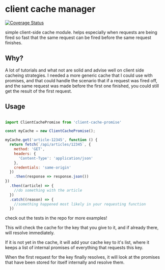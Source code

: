 client cache manager
=====================

[![Coverage Status](https://coveralls.io/repos/github/kellyrmilligan/cache-client-promise/badge.svg?branch=master)](https://coveralls.io/github/kellyrmilligan/cache-client-promise?branch=master)


simple client-side cache module. helps especially when requests are being fired so fast that the same request can be fired before the same request finishes.

## Why?
A lot of tutorials and what not are solid and advise well on client side cacheing strategies. I needed a more generic cache that I could use with promises, and that could handle the scenario that if a request was fired off, and the same request was made before the first one finished, you could still get the result of the first request.

## Usage
```js

import ClientCachePromise from 'client-cache-promise'

const myCache = new ClientCachePromise();

myCache.get('article-12345', function () {
  return fetch(`/api/articles/12345`, {
    method: 'GET',
    headers: {
      'Content-Type': 'application/json'
    },
    credentials: 'same-origin'
  })
    .then(response => response.json())
})
  .then((article) => {
    //do something with the article
  })
  .catch((reason) => {
    //something happened most likely in your requesting function
  })
```

check out the tests in the repo for more examples!


This will check the cache for the key that you give to it, and if already there, will resolve immediately.

If it is not yet in the cache, it will add your cache key to it's list, where it keeps a list of internal promises of everything that requests this key.

When the first request for the key finally resolves, it will look at the promises that have been stored for itself internally and resolve them.
